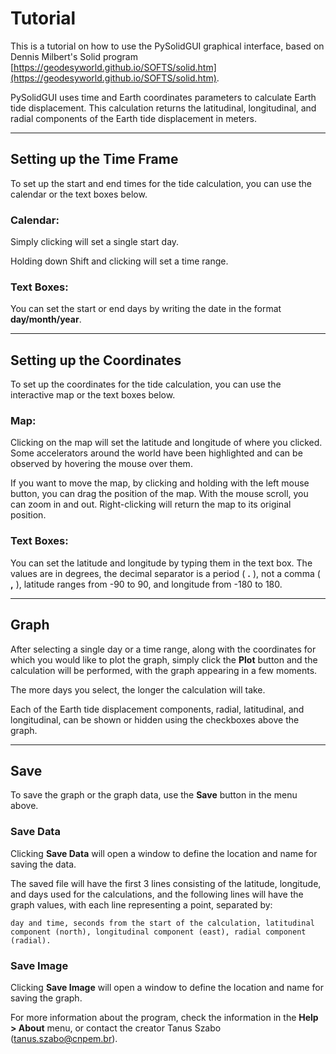 # Tutorial

This is a tutorial on how to use the PySolidGUI graphical interface, based on Dennis Milbert's Solid program [https://geodesyworld.github.io/SOFTS/solid.htm](https://geodesyworld.github.io/SOFTS/solid.htm).

PySolidGUI uses time and Earth coordinates parameters to calculate Earth tide displacement. This calculation returns the latitudinal, longitudinal, and radial components of the Earth tide displacement in meters.

----
## Setting up the Time Frame
To set up the start and end times for the tide calculation, you can use the calendar or the text boxes below.

### Calendar:
Simply clicking will set a single start day.

Holding down Shift and clicking will set a time range.
### Text Boxes:
You can set the start or end days by writing the date in the format **day/month/year**.

----
## Setting up the Coordinates
To set up the coordinates for the tide calculation, you can use the interactive map or the text boxes below.
### Map:
Clicking on the map will set the latitude and longitude of where you clicked. Some accelerators around the world have been highlighted and can be observed by hovering the mouse over them.

If you want to move the map, by clicking and holding with the left mouse button, you can drag the position of the map. With the mouse scroll, you can zoom in and out. Right-clicking will return the map to its original position.
### Text Boxes:
You can set the latitude and longitude by typing them in the text box. The values are in degrees, the decimal separator is a period ( **.** ), not a comma ( **,** ), latitude ranges from -90 to 90, and longitude from -180 to 180.

----
## Graph
After selecting a single day or a time range, along with the coordinates for which you would like to plot the graph, simply click the **Plot** button and the calculation will be performed, with the graph appearing in a few moments.

The more days you select, the longer the calculation will take.

Each of the Earth tide displacement components, radial, latitudinal, and longitudinal, can be shown or hidden using the checkboxes above the graph.

----
## Save
To save the graph or the graph data, use the **Save** button in the menu above.
### Save Data
Clicking **Save Data** will open a window to define the location and name for saving the data.

The saved file will have the first 3 lines consisting of the latitude, longitude, and days used for the calculations, and the following lines will have the graph values, with each line representing a point, separated by:

    day and time, seconds from the start of the calculation, latitudinal component (north), longitudinal component (east), radial component (radial).
### Save Image
Clicking **Save Image** will open a window to define the location and name for saving the graph.

For more information about the program, check the information in the **Help > About** menu, or contact the creator Tanus Szabo (tanus.szabo@cnpem.br).
